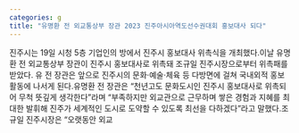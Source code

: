 ```yaml
---
categories: g
title: "유명환 전 외교통상부 장관 2023 진주아시아역도선수권대회 홍보대사 되다"
---
```

진주시는 19일 시청 5층 기업인의 방에서 진주시 홍보대사 위촉식을 개최했다.이날 유명환 전 외교통상부 장관이 진주시 홍보대사로 위촉돼 조규일 진주시장으로부터 위촉패를 받았다. 유 전 장관은 앞으로 진주시의 문화·예술·체육 등 다방면에 걸쳐 국내외적 홍보 활동에 나서게 된다.유명환 전 장관은 “천년고도 문화도시인 진주시 홍보대사로 위촉되어 무척 뜻깊게 생각한다”라며 “부족하지만 외교관으로 근무하며 쌓은 경험과 지혜를 최대한 발휘해 진주가 세계적인 도시로 도약할 수 있도록 최선을 다하겠다”라고 말했다.조규일 진주시장은 “오랫동안 외교